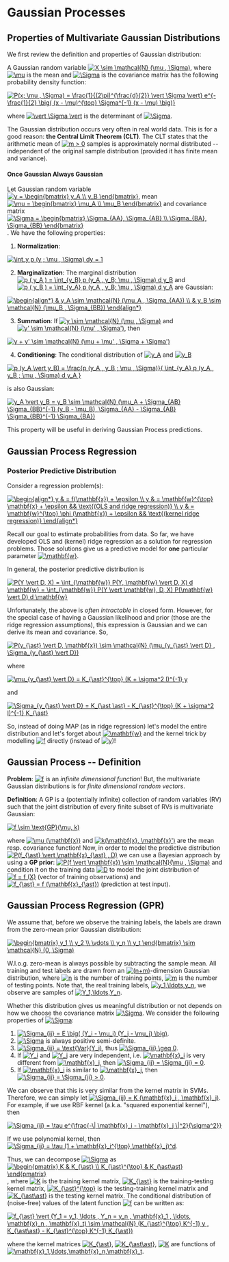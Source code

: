 # Gaussian Processes

## Properties of Multivariate Gaussian Distributions

We first review the definition and properties of Gaussian distribution:

A Gaussian random variable <a href="https://www.codecogs.com/eqnedit.php?latex=X&space;\sim&space;\mathcal{N}&space;(\mu&space;,&space;\Sigma)" target="_blank"><img src="https://latex.codecogs.com/gif.latex?X&space;\sim&space;\mathcal{N}&space;(\mu&space;,&space;\Sigma)" title="X \sim \mathcal{N} (\mu , \Sigma)" /></a>, where <a href="https://www.codecogs.com/eqnedit.php?latex=\mu" target="_blank"><img src="https://latex.codecogs.com/gif.latex?\mu" title="\mu" /></a> is the mean and <a href="https://www.codecogs.com/eqnedit.php?latex=\Sigma" target="_blank"><img src="https://latex.codecogs.com/gif.latex?\Sigma" title="\Sigma" /></a> is the covariance matrix has the following probability density function:

<a href="https://www.codecogs.com/eqnedit.php?latex=P(x;&space;\mu&space;,&space;\Sigma)&space;=&space;\frac{1}{(2\pi)^{\frac{d}{2}}&space;\vert&space;\Sigma&space;\vert}&space;e^{-\frac{1}{2}&space;\big(&space;(x&space;-&space;\mu)^{\top}&space;\Sigma^{-1}&space;(x&space;-&space;\mu)&space;\big)}" target="_blank"><img src="https://latex.codecogs.com/gif.latex?P(x;&space;\mu&space;,&space;\Sigma)&space;=&space;\frac{1}{(2\pi)^{\frac{d}{2}}&space;\vert&space;\Sigma&space;\vert}&space;e^{-\frac{1}{2}&space;\big(&space;(x&space;-&space;\mu)^{\top}&space;\Sigma^{-1}&space;(x&space;-&space;\mu)&space;\big)}" title="P(x; \mu , \Sigma) = \frac{1}{(2\pi)^{\frac{d}{2}} \vert \Sigma \vert} e^{-\frac{1}{2} \big( (x - \mu)^{\top} \Sigma^{-1} (x - \mu) \big)}" /></a>

where <a href="https://www.codecogs.com/eqnedit.php?latex=\vert&space;\Sigma&space;\vert" target="_blank"><img src="https://latex.codecogs.com/gif.latex?\vert&space;\Sigma&space;\vert" title="\vert \Sigma \vert" /></a> is the determinant of <a href="https://www.codecogs.com/eqnedit.php?latex=\Sigma" target="_blank"><img src="https://latex.codecogs.com/gif.latex?\Sigma" title="\Sigma" /></a>.

The Gaussian distribution occurs very often in real world data. This is for a good reason: **the Central Limit Theorem (CLT)**. The CLT states that the arithmetic mean of <a href="https://www.codecogs.com/eqnedit.php?latex=m&space;>&space;0" target="_blank"><img src="https://latex.codecogs.com/gif.latex?m&space;>&space;0" title="m > 0" /></a> samples is approximately normal distributed -- independent of the original sample distribution (provided it has finite mean and variance).

#### Once Gaussian Always Gaussian

Let Gaussian random variable <a href="https://www.codecogs.com/eqnedit.php?latex=y&space;=&space;\begin{bmatrix}&space;y_A&space;\\&space;y_B&space;\end{bmatrix}" target="_blank"><img src="https://latex.codecogs.com/gif.latex?y&space;=&space;\begin{bmatrix}&space;y_A&space;\\&space;y_B&space;\end{bmatrix}" title="y = \begin{bmatrix} y_A \\ y_B \end{bmatrix}" /></a>, mean <a href="https://www.codecogs.com/eqnedit.php?latex=\mu&space;=&space;\begin{bmatrix}&space;\mu_A&space;\\&space;\mu_B&space;\end{bmatrix}" target="_blank"><img src="https://latex.codecogs.com/gif.latex?\mu&space;=&space;\begin{bmatrix}&space;\mu_A&space;\\&space;\mu_B&space;\end{bmatrix}" title="\mu = \begin{bmatrix} \mu_A \\ \mu_B \end{bmatrix}" /></a> and covariance matrix <a href="https://www.codecogs.com/eqnedit.php?latex=\Sigma&space;=&space;\begin{bmatrix}&space;\Sigma_{AA},&space;\Sigma_{AB}&space;\\&space;\Sigma_{BA},&space;\Sigma_{BB}&space;\end{bmatrix}" target="_blank"><img src="https://latex.codecogs.com/gif.latex?\Sigma&space;=&space;\begin{bmatrix}&space;\Sigma_{AA},&space;\Sigma_{AB}&space;\\&space;\Sigma_{BA},&space;\Sigma_{BB}&space;\end{bmatrix}" title="\Sigma = \begin{bmatrix} \Sigma_{AA}, \Sigma_{AB} \\ \Sigma_{BA}, \Sigma_{BB} \end{bmatrix}" /></a>. We have the following properties:

1. **Normalization**:

<a href="https://www.codecogs.com/eqnedit.php?latex=\int_y&space;p&space;(y&space;;&space;\mu&space;,&space;\Sigma)&space;dy&space;=&space;1" target="_blank"><img src="https://latex.codecogs.com/gif.latex?\int_y&space;p&space;(y&space;;&space;\mu&space;,&space;\Sigma)&space;dy&space;=&space;1" title="\int_y p (y ; \mu , \Sigma) dy = 1" /></a>

2. **Marginalization**: The marginal distribution <a href="https://www.codecogs.com/eqnedit.php?latex=p&space;(&space;y_A&space;)&space;=&space;\int_{y_B}&space;p&space;(y_A&space;,&space;y_B;&space;\mu&space;,&space;\Sigma)&space;d&space;y_B" target="_blank"><img src="https://latex.codecogs.com/gif.latex?p&space;(&space;y_A&space;)&space;=&space;\int_{y_B}&space;p&space;(y_A&space;,&space;y_B;&space;\mu&space;,&space;\Sigma)&space;d&space;y_B" title="p ( y_A ) = \int_{y_B} p (y_A , y_B; \mu , \Sigma) d y_B" /></a> and <a href="https://www.codecogs.com/eqnedit.php?latex=p&space;(&space;y_B&space;)&space;=&space;\int_{y_A}&space;p&space;(y_A&space;,&space;y_B;&space;\mu&space;,&space;\Sigma)&space;d&space;y_A" target="_blank"><img src="https://latex.codecogs.com/gif.latex?p&space;(&space;y_B&space;)&space;=&space;\int_{y_A}&space;p&space;(y_A&space;,&space;y_B;&space;\mu&space;,&space;\Sigma)&space;d&space;y_A" title="p ( y_B ) = \int_{y_A} p (y_A , y_B; \mu , \Sigma) d y_A" /></a> are Gaussian:

<a href="https://www.codecogs.com/eqnedit.php?latex=\begin{align*}&space;&&space;y_A&space;\sim&space;\mathcal{N}&space;(\mu_A&space;,&space;\Sigma_{AA})&space;\\&space;&&space;y_B&space;\sim&space;\mathcal{N}&space;(\mu_B&space;,&space;\Sigma_{BB})&space;\end{align*}" target="_blank"><img src="https://latex.codecogs.com/gif.latex?\begin{align*}&space;&&space;y_A&space;\sim&space;\mathcal{N}&space;(\mu_A&space;,&space;\Sigma_{AA})&space;\\&space;&&space;y_B&space;\sim&space;\mathcal{N}&space;(\mu_B&space;,&space;\Sigma_{BB})&space;\end{align*}" title="\begin{align*} & y_A \sim \mathcal{N} (\mu_A , \Sigma_{AA}) \\ & y_B \sim \mathcal{N} (\mu_B , \Sigma_{BB}) \end{align*}" /></a>

3. **Summation**: If <a href="https://www.codecogs.com/eqnedit.php?latex=y&space;\sim&space;\mathcal{N}&space;(\mu&space;,&space;\Sigma)" target="_blank"><img src="https://latex.codecogs.com/gif.latex?y&space;\sim&space;\mathcal{N}&space;(\mu&space;,&space;\Sigma)" title="y \sim \mathcal{N} (\mu , \Sigma)" /></a> and <a href="https://www.codecogs.com/eqnedit.php?latex=y'&space;\sim&space;\mathcal{N}&space;(\mu'&space;,&space;\Sigma')" target="_blank"><img src="https://latex.codecogs.com/gif.latex?y'&space;\sim&space;\mathcal{N}&space;(\mu'&space;,&space;\Sigma')" title="y' \sim \mathcal{N} (\mu' , \Sigma')" /></a>, then

<a href="https://www.codecogs.com/eqnedit.php?latex=y&space;&plus;&space;y'&space;\sim&space;\mathcal{N}&space;(\mu&space;&plus;&space;\mu'&space;,&space;\Sigma&space;&plus;&space;\Sigma')" target="_blank"><img src="https://latex.codecogs.com/gif.latex?y&space;&plus;&space;y'&space;\sim&space;\mathcal{N}&space;(\mu&space;&plus;&space;\mu'&space;,&space;\Sigma&space;&plus;&space;\Sigma')" title="y + y' \sim \mathcal{N} (\mu + \mu' , \Sigma + \Sigma')" /></a>

4. **Conditioning**: The conditional distribution of <a href="https://www.codecogs.com/eqnedit.php?latex=y_A" target="_blank"><img src="https://latex.codecogs.com/gif.latex?y_A" title="y_A" /></a> and <a href="https://www.codecogs.com/eqnedit.php?latex=y_B" target="_blank"><img src="https://latex.codecogs.com/gif.latex?y_B" title="y_B" /></a>

<a href="https://www.codecogs.com/eqnedit.php?latex=p&space;(y_A&space;\vert&space;y_B)&space;=&space;\frac{p&space;(y_A&space;,&space;y_B&space;;&space;\mu&space;,&space;\Sigma)}{&space;\int_{y_A}&space;p&space;(y_A&space;,&space;y_B&space;;&space;\mu&space;,&space;\Sigma)&space;d&space;y_A&space;}" target="_blank"><img src="https://latex.codecogs.com/gif.latex?p&space;(y_A&space;\vert&space;y_B)&space;=&space;\frac{p&space;(y_A&space;,&space;y_B&space;;&space;\mu&space;,&space;\Sigma)}{&space;\int_{y_A}&space;p&space;(y_A&space;,&space;y_B&space;;&space;\mu&space;,&space;\Sigma)&space;d&space;y_A&space;}" title="p (y_A \vert y_B) = \frac{p (y_A , y_B ; \mu , \Sigma)}{ \int_{y_A} p (y_A , y_B ; \mu , \Sigma) d y_A }" /></a>

is also Gaussian:

<a href="https://www.codecogs.com/eqnedit.php?latex=y_A&space;\vert&space;y_B&space;=&space;y_B&space;\sim&space;\mathcal{N}&space;(\mu_A&space;&plus;&space;\Sigma_{AB}&space;\Sigma_{BB}^{-1}&space;(y_B&space;-&space;\mu_B),&space;\Sigma_{AA}&space;-&space;\Sigma_{AB}&space;\Sigma_{BB}^{-1}&space;\Sigma_{BA})" target="_blank"><img src="https://latex.codecogs.com/gif.latex?y_A&space;\vert&space;y_B&space;=&space;y_B&space;\sim&space;\mathcal{N}&space;(\mu_A&space;&plus;&space;\Sigma_{AB}&space;\Sigma_{BB}^{-1}&space;(y_B&space;-&space;\mu_B),&space;\Sigma_{AA}&space;-&space;\Sigma_{AB}&space;\Sigma_{BB}^{-1}&space;\Sigma_{BA})" title="y_A \vert y_B = y_B \sim \mathcal{N} (\mu_A + \Sigma_{AB} \Sigma_{BB}^{-1} (y_B - \mu_B), \Sigma_{AA} - \Sigma_{AB} \Sigma_{BB}^{-1} \Sigma_{BA})" /></a>

This property will be useful in deriving Gaussian Process predictions.

## Gaussian Process Regression

### Posterior Predictive Distribution

Consider a regression problem(s):

<a href="https://www.codecogs.com/eqnedit.php?latex=\begin{align*}&space;y&space;&&space;=&space;f(\mathbf{x})&space;&plus;&space;\epsilon&space;\\&space;y&space;&&space;=&space;\mathbf{w}^{\top}&space;\mathbf{x}&space;&plus;&space;\epsilon&space;&&&space;\text{(OLS&space;and&space;ridge&space;regression)}&space;\\&space;y&space;&&space;=&space;\mathbf{w}^{\top}&space;\phi&space;(\mathbf{x})&space;&plus;&space;\epsilon&space;&&&space;\text{(kernel&space;ridge&space;regression)}&space;\end{align*}" target="_blank"><img src="https://latex.codecogs.com/gif.latex?\begin{align*}&space;y&space;&&space;=&space;f(\mathbf{x})&space;&plus;&space;\epsilon&space;\\&space;y&space;&&space;=&space;\mathbf{w}^{\top}&space;\mathbf{x}&space;&plus;&space;\epsilon&space;&&&space;\text{(OLS&space;and&space;ridge&space;regression)}&space;\\&space;y&space;&&space;=&space;\mathbf{w}^{\top}&space;\phi&space;(\mathbf{x})&space;&plus;&space;\epsilon&space;&&&space;\text{(kernel&space;ridge&space;regression)}&space;\end{align*}" title="\begin{align*} y & = f(\mathbf{x}) + \epsilon \\ y & = \mathbf{w}^{\top} \mathbf{x} + \epsilon && \text{(OLS and ridge regression)} \\ y & = \mathbf{w}^{\top} \phi (\mathbf{x}) + \epsilon && \text{(kernel ridge regression)} \end{align*}" /></a>

Recall our goal to estimate probabilities from data. So far, we have developed OLS and (kernel) ridge regression as a solution for regression problems. Those solutions give us a predictive model for **one** particular parameter <a href="https://www.codecogs.com/eqnedit.php?latex=\mathbf{w}" target="_blank"><img src="https://latex.codecogs.com/gif.latex?\mathbf{w}" title="\mathbf{w}" /></a>.

In general, the posterior predictive distribution is

<a href="https://www.codecogs.com/eqnedit.php?latex=P(Y&space;\vert&space;D,&space;X)&space;=&space;\int_{\mathbf{w}}&space;P(Y,&space;\mathbf{w}&space;\vert&space;D,&space;X)&space;d&space;\mathbf{w}&space;=&space;\int_{\mathbf{w}}&space;P(Y&space;\vert&space;\mathbf{w},&space;D,&space;X)&space;P(\mathbf{w}&space;\vert&space;D)&space;d&space;\mathbf{w}" target="_blank"><img src="https://latex.codecogs.com/gif.latex?P(Y&space;\vert&space;D,&space;X)&space;=&space;\int_{\mathbf{w}}&space;P(Y,&space;\mathbf{w}&space;\vert&space;D,&space;X)&space;d&space;\mathbf{w}&space;=&space;\int_{\mathbf{w}}&space;P(Y&space;\vert&space;\mathbf{w},&space;D,&space;X)&space;P(\mathbf{w}&space;\vert&space;D)&space;d&space;\mathbf{w}" title="P(Y \vert D, X) = \int_{\mathbf{w}} P(Y, \mathbf{w} \vert D, X) d \mathbf{w} = \int_{\mathbf{w}} P(Y \vert \mathbf{w}, D, X) P(\mathbf{w} \vert D) d \mathbf{w}" /></a>

Unfortunately, the above is *often intractable* in closed form. However, for the special case of having a Gaussian likelihood and prior (those are the ridge regression assumptions), this expression is Gaussian and we can derive its mean and covariance. So,

<a href="https://www.codecogs.com/eqnedit.php?latex=P(y_{\ast}&space;\vert&space;D,&space;\mathbf{x})&space;\sim&space;\mathcal{N}&space;(\mu_{y_{\ast}&space;\vert&space;D}&space;,&space;\Sigma_{y_{\ast}&space;\vert&space;D})" target="_blank"><img src="https://latex.codecogs.com/gif.latex?P(y_{\ast}&space;\vert&space;D,&space;\mathbf{x})&space;\sim&space;\mathcal{N}&space;(\mu_{y_{\ast}&space;\vert&space;D}&space;,&space;\Sigma_{y_{\ast}&space;\vert&space;D})" title="P(y_{\ast} \vert D, \mathbf{x}) \sim \mathcal{N} (\mu_{y_{\ast} \vert D} , \Sigma_{y_{\ast} \vert D})" /></a>

where

<a href="https://www.codecogs.com/eqnedit.php?latex=\mu_{y_{\ast}&space;\vert&space;D}&space;=&space;K_{\ast}^{\top}&space;(K&space;&plus;&space;\sigma^2&space;I)^{-1}&space;y" target="_blank"><img src="https://latex.codecogs.com/gif.latex?\mu_{y_{\ast}&space;\vert&space;D}&space;=&space;K_{\ast}^{\top}&space;(K&space;&plus;&space;\sigma^2&space;I)^{-1}&space;y" title="\mu_{y_{\ast} \vert D} = K_{\ast}^{\top} (K + \sigma^2 I)^{-1} y" /></a>

and

<a href="https://www.codecogs.com/eqnedit.php?latex=\Sigma_{y_{\ast}&space;\vert&space;D}&space;=&space;K_{\ast&space;\ast}&space;-&space;K_{\ast}^{\top}&space;(K&space;&plus;&space;\sigma^2&space;I)^{-1}&space;K_{\ast}" target="_blank"><img src="https://latex.codecogs.com/gif.latex?\Sigma_{y_{\ast}&space;\vert&space;D}&space;=&space;K_{\ast&space;\ast}&space;-&space;K_{\ast}^{\top}&space;(K&space;&plus;&space;\sigma^2&space;I)^{-1}&space;K_{\ast}" title="\Sigma_{y_{\ast} \vert D} = K_{\ast \ast} - K_{\ast}^{\top} (K + \sigma^2 I)^{-1} K_{\ast}" /></a>

So, instead of doing MAP (as in ridge regression) let's model the entire distribution and let's forget about <a href="https://www.codecogs.com/eqnedit.php?latex=\mathbf{w}" target="_blank"><img src="https://latex.codecogs.com/gif.latex?\mathbf{w}" title="\mathbf{w}" /></a> and the kernel trick by modelling <a href="https://www.codecogs.com/eqnedit.php?latex=f" target="_blank"><img src="https://latex.codecogs.com/gif.latex?f" title="f" /></a> directly (instead of <a href="https://www.codecogs.com/eqnedit.php?latex=y" target="_blank"><img src="https://latex.codecogs.com/gif.latex?y" title="y" /></a>)!

## Gaussian Process -- Definition

**Problem**: <a href="https://www.codecogs.com/eqnedit.php?latex=f" target="_blank"><img src="https://latex.codecogs.com/gif.latex?f" title="f" /></a> is an *infinite dimensional function*! But, the multivariate Gaussian distributions is for *finite dimensional random vectors*.

**Definition**: A GP is a (potentially infinite) collection of random variables (RV) such that the joint distribution of every finite subset of RVs is multivariate Gaussian:

<a href="https://www.codecogs.com/eqnedit.php?latex=f&space;\sim&space;\text{GP}(\mu,&space;k)" target="_blank"><img src="https://latex.codecogs.com/gif.latex?f&space;\sim&space;\text{GP}(\mu,&space;k)" title="f \sim \text{GP}(\mu, k)" /></a>

where <a href="https://www.codecogs.com/eqnedit.php?latex=\mu&space;(\mathbf{x})" target="_blank"><img src="https://latex.codecogs.com/gif.latex?\mu&space;(\mathbf{x})" title="\mu (\mathbf{x})" /></a> and <a href="https://www.codecogs.com/eqnedit.php?latex=k(\mathbf{x},&space;\mathbf{x}')" target="_blank"><img src="https://latex.codecogs.com/gif.latex?k(\mathbf{x},&space;\mathbf{x}')" title="k(\mathbf{x}, \mathbf{x}')" /></a> are the mean resp. covariance function! Now, in order to model the predictive distribution <a href="https://www.codecogs.com/eqnedit.php?latex=P(f_{\ast}&space;\vert&space;\mathbf{x}_{\ast}&space;,&space;D)" target="_blank"><img src="https://latex.codecogs.com/gif.latex?P(f_{\ast}&space;\vert&space;\mathbf{x}_{\ast}&space;,&space;D)" title="P(f_{\ast} \vert \mathbf{x}_{\ast} , D)" /></a> we can use a Bayesian approach by using a **GP prior**: <a href="https://www.codecogs.com/eqnedit.php?latex=P(f&space;\vert&space;\mathbf{x})&space;\sim&space;\mathcal{N}(\mu&space;,&space;\Sigma)" target="_blank"><img src="https://latex.codecogs.com/gif.latex?P(f&space;\vert&space;\mathbf{x})&space;\sim&space;\mathcal{N}(\mu&space;,&space;\Sigma)" title="P(f \vert \mathbf{x}) \sim \mathcal{N}(\mu , \Sigma)" /></a> and condition it on the training data <a href="https://www.codecogs.com/eqnedit.php?latex=D" target="_blank"><img src="https://latex.codecogs.com/gif.latex?D" title="D" /></a> to model the joint distribution of <a href="https://www.codecogs.com/eqnedit.php?latex=f&space;=&space;f&space;(X)" target="_blank"><img src="https://latex.codecogs.com/gif.latex?f&space;=&space;f&space;(X)" title="f = f (X)" /></a> (vector of training observations) and <a href="https://www.codecogs.com/eqnedit.php?latex=f_{\ast}&space;=&space;f&space;(\mathbf{x}_{\ast})" target="_blank"><img src="https://latex.codecogs.com/gif.latex?f_{\ast}&space;=&space;f&space;(\mathbf{x}_{\ast})" title="f_{\ast} = f (\mathbf{x}_{\ast})" /></a> (prediction at test input).

## Gaussian Process Regression (GPR)

We assume that, before we observe the training labels, the labels are drawn from the zero-mean prior Gaussian distribution:

<a href="https://www.codecogs.com/eqnedit.php?latex=\begin{bmatrix}&space;y_1&space;\\&space;y_2&space;\\&space;\vdots&space;\\&space;y_n&space;\\&space;y_t&space;\end{bmatrix}&space;\sim&space;\mathcal{N}&space;(0,&space;\Sigma)" target="_blank"><img src="https://latex.codecogs.com/gif.latex?\begin{bmatrix}&space;y_1&space;\\&space;y_2&space;\\&space;\vdots&space;\\&space;y_n&space;\\&space;y_t&space;\end{bmatrix}&space;\sim&space;\mathcal{N}&space;(0,&space;\Sigma)" title="\begin{bmatrix} y_1 \\ y_2 \\ \vdots \\ y_n \\ y_t \end{bmatrix} \sim \mathcal{N} (0, \Sigma)" /></a>

W.I.o.g. zero-mean is always possible by subtracting the sample mean. All training and test labels are drawn from an <a href="https://www.codecogs.com/eqnedit.php?latex=(n&plus;m)" target="_blank"><img src="https://latex.codecogs.com/gif.latex?(n&plus;m)" title="(n+m)" /></a>-dimension Gaussian distribution, where <a href="https://www.codecogs.com/eqnedit.php?latex=n" target="_blank"><img src="https://latex.codecogs.com/gif.latex?n" title="n" /></a> is the number of training points, <a href="https://www.codecogs.com/eqnedit.php?latex=m" target="_blank"><img src="https://latex.codecogs.com/gif.latex?m" title="m" /></a> is the number of testing points.
Note that, the real training labels, <a href="https://www.codecogs.com/eqnedit.php?latex=y_1,\ldots,y_n" target="_blank"><img src="https://latex.codecogs.com/gif.latex?y_1,\ldots,y_n" title="y_1,\ldots,y_n" /></a>, we observe are samples of <a href="https://www.codecogs.com/eqnedit.php?latex=Y_1,\ldots,Y_n" target="_blank"><img src="https://latex.codecogs.com/gif.latex?Y_1,\ldots,Y_n" title="Y_1,\ldots,Y_n" /></a>.

Whether this distribution gives us meaningful distribution or not depends on how we choose the covariance matrix <a href="https://www.codecogs.com/eqnedit.php?latex=\Sigma" target="_blank"><img src="https://latex.codecogs.com/gif.latex?\Sigma" title="\Sigma" /></a>. We consider the following properties of <a href="https://www.codecogs.com/eqnedit.php?latex=\Sigma" target="_blank"><img src="https://latex.codecogs.com/gif.latex?\Sigma" title="\Sigma" /></a>:

1. <a href="https://www.codecogs.com/eqnedit.php?latex=\Sigma_{ij}&space;=&space;E&space;\big(&space;(Y_i&space;-&space;\mu_i)&space;(Y_j&space;-&space;\mu_j)&space;\big)" target="_blank"><img src="https://latex.codecogs.com/gif.latex?\Sigma_{ij}&space;=&space;E&space;\big(&space;(Y_i&space;-&space;\mu_i)&space;(Y_j&space;-&space;\mu_j)&space;\big)" title="\Sigma_{ij} = E \big( (Y_i - \mu_i) (Y_j - \mu_j) \big)" /></a>.
2. <a href="https://www.codecogs.com/eqnedit.php?latex=\Sigma" target="_blank"><img src="https://latex.codecogs.com/gif.latex?\Sigma" title="\Sigma" /></a> is always positive semi-definite.
3. <a href="https://www.codecogs.com/eqnedit.php?latex=\Sigma_{ii}&space;=&space;\text{Var}(Y_i)" target="_blank"><img src="https://latex.codecogs.com/gif.latex?\Sigma_{ii}&space;=&space;\text{Var}(Y_i)" title="\Sigma_{ii} = \text{Var}(Y_i)" /></a>, thus <a href="https://www.codecogs.com/eqnedit.php?latex=\Sigma_{ii}&space;\geq&space;0" target="_blank"><img src="https://latex.codecogs.com/gif.latex?\Sigma_{ii}&space;\geq&space;0" title="\Sigma_{ii} \geq 0" /></a>.
4. If <a href="https://www.codecogs.com/eqnedit.php?latex=Y_i" target="_blank"><img src="https://latex.codecogs.com/gif.latex?Y_i" title="Y_i" /></a> and <a href="https://www.codecogs.com/eqnedit.php?latex=Y_j" target="_blank"><img src="https://latex.codecogs.com/gif.latex?Y_j" title="Y_j" /></a> are very independent, i.e. <a href="https://www.codecogs.com/eqnedit.php?latex=\mathbf{x}_i" target="_blank"><img src="https://latex.codecogs.com/gif.latex?\mathbf{x}_i" title="\mathbf{x}_i" /></a> is very different from <a href="https://www.codecogs.com/eqnedit.php?latex=\mathbf{x}_j" target="_blank"><img src="https://latex.codecogs.com/gif.latex?\mathbf{x}_j" title="\mathbf{x}_j" /></a>, then <a href="https://www.codecogs.com/eqnedit.php?latex=\Sigma_{ij}&space;=&space;\Sigma_{ji}&space;=&space;0" target="_blank"><img src="https://latex.codecogs.com/gif.latex?\Sigma_{ij}&space;=&space;\Sigma_{ji}&space;=&space;0" title="\Sigma_{ij} = \Sigma_{ji} = 0" /></a>.
5. If <a href="https://www.codecogs.com/eqnedit.php?latex=\mathbf{x}_i" target="_blank"><img src="https://latex.codecogs.com/gif.latex?\mathbf{x}_i" title="\mathbf{x}_i" /></a> is similar to <a href="https://www.codecogs.com/eqnedit.php?latex=\mathbf{x}_j" target="_blank"><img src="https://latex.codecogs.com/gif.latex?\mathbf{x}_j" title="\mathbf{x}_j" /></a>, then <a href="https://www.codecogs.com/eqnedit.php?latex=\Sigma_{ij}&space;=&space;\Sigma_{ji}&space;>&space;0" target="_blank"><img src="https://latex.codecogs.com/gif.latex?\Sigma_{ij}&space;=&space;\Sigma_{ji}&space;>&space;0" title="\Sigma_{ij} = \Sigma_{ji} > 0" /></a>.

We can observe that this is very similar from the kernel matrix in SVMs. Therefore, we can simply let <a href="https://www.codecogs.com/eqnedit.php?latex=\Sigma_{ij}&space;=&space;K&space;(\mathbf{x}_i&space;,&space;\mathbf{x}_j)" target="_blank"><img src="https://latex.codecogs.com/gif.latex?\Sigma_{ij}&space;=&space;K&space;(\mathbf{x}_i&space;,&space;\mathbf{x}_j)" title="\Sigma_{ij} = K (\mathbf{x}_i , \mathbf{x}_j)" /></a>. For example, if we use RBF kernel (a.k.a. "squared exponential kernel"), then

<a href="https://www.codecogs.com/eqnedit.php?latex=\Sigma_{ij}&space;=&space;\tau&space;e^{\frac{-\|&space;\mathbf{x}_i&space;-&space;\mathbf{x}_j&space;\|^2}{\sigma^2}}" target="_blank"><img src="https://latex.codecogs.com/gif.latex?\Sigma_{ij}&space;=&space;\tau&space;e^{\frac{-\|&space;\mathbf{x}_i&space;-&space;\mathbf{x}_j&space;\|^2}{\sigma^2}}" title="\Sigma_{ij} = \tau e^{\frac{-\| \mathbf{x}_i - \mathbf{x}_j \|^2}{\sigma^2}}" /></a>

If we use polynomial kernel, then <a href="https://www.codecogs.com/eqnedit.php?latex=\Sigma_{ij}&space;=&space;\tau&space;(1&space;&plus;&space;\mathbf{x}_i^{\top}&space;\mathbf{x}_j)^d" target="_blank"><img src="https://latex.codecogs.com/gif.latex?\Sigma_{ij}&space;=&space;\tau&space;(1&space;&plus;&space;\mathbf{x}_i^{\top}&space;\mathbf{x}_j)^d" title="\Sigma_{ij} = \tau (1 + \mathbf{x}_i^{\top} \mathbf{x}_j)^d" /></a>.

Thus, we can decompose <a href="https://www.codecogs.com/eqnedit.php?latex=\Sigma" target="_blank"><img src="https://latex.codecogs.com/gif.latex?\Sigma" title="\Sigma" /></a> as <a href="https://www.codecogs.com/eqnedit.php?latex=\begin{pmatrix}&space;K&space;&&space;K_{\ast}&space;\\&space;K_{\ast}^{\top}&space;&&space;K_{\ast\ast}&space;\end{pmatrix}" target="_blank"><img src="https://latex.codecogs.com/gif.latex?\begin{pmatrix}&space;K&space;&&space;K_{\ast}&space;\\&space;K_{\ast}^{\top}&space;&&space;K_{\ast\ast}&space;\end{pmatrix}" title="\begin{pmatrix} K & K_{\ast} \\ K_{\ast}^{\top} & K_{\ast\ast} \end{pmatrix}" /></a>, where <a href="https://www.codecogs.com/eqnedit.php?latex=K" target="_blank"><img src="https://latex.codecogs.com/gif.latex?K" title="K" /></a> is the training kernel matrix, <a href="https://www.codecogs.com/eqnedit.php?latex=K_{\ast}" target="_blank"><img src="https://latex.codecogs.com/gif.latex?K_{\ast}" title="K_{\ast}" /></a> is the training-testing kernel matrix, <a href="https://www.codecogs.com/eqnedit.php?latex=K_{\ast}^{\top}" target="_blank"><img src="https://latex.codecogs.com/gif.latex?K_{\ast}^{\top}" title="K_{\ast}^{\top}" /></a> is the testing-training kernel matrix and <a href="https://www.codecogs.com/eqnedit.php?latex=K_{\ast\ast}" target="_blank"><img src="https://latex.codecogs.com/gif.latex?K_{\ast\ast}" title="K_{\ast\ast}" /></a> is the testing kernel matrix. The conditional distribution of (noise-free) values of the latent function <a href="https://www.codecogs.com/eqnedit.php?latex=f" target="_blank"><img src="https://latex.codecogs.com/gif.latex?f" title="f" /></a> can be written as:

<a href="https://www.codecogs.com/eqnedit.php?latex=f_{\ast}&space;\vert&space;(Y_1&space;=&space;y_1,&space;\ldots&space;,&space;Y_n&space;=&space;y_n&space;,&space;\mathbf{x}_1&space;,&space;\ldots,&space;\mathbf{x}_n&space;,&space;\mathbf{x}_t)&space;\sim&space;\mathcal{N}&space;(K_{\ast}^{\top}&space;K^{-1}&space;y&space;,&space;K_{\ast\ast}&space;-&space;K_{\ast}^{\top}&space;K^{-1}&space;K_{\ast})" target="_blank"><img src="https://latex.codecogs.com/gif.latex?f_{\ast}&space;\vert&space;(Y_1&space;=&space;y_1,&space;\ldots&space;,&space;Y_n&space;=&space;y_n&space;,&space;\mathbf{x}_1&space;,&space;\ldots,&space;\mathbf{x}_n&space;,&space;\mathbf{x}_t)&space;\sim&space;\mathcal{N}&space;(K_{\ast}^{\top}&space;K^{-1}&space;y&space;,&space;K_{\ast\ast}&space;-&space;K_{\ast}^{\top}&space;K^{-1}&space;K_{\ast})" title="f_{\ast} \vert (Y_1 = y_1, \ldots , Y_n = y_n , \mathbf{x}_1 , \ldots, \mathbf{x}_n , \mathbf{x}_t) \sim \mathcal{N} (K_{\ast}^{\top} K^{-1} y , K_{\ast\ast} - K_{\ast}^{\top} K^{-1} K_{\ast})" /></a>

where the kernel matrices <a href="https://www.codecogs.com/eqnedit.php?latex=K_{\ast}" target="_blank"><img src="https://latex.codecogs.com/gif.latex?K_{\ast}" title="K_{\ast}" /></a>, <a href="https://www.codecogs.com/eqnedit.php?latex=K_{\ast\ast}" target="_blank"><img src="https://latex.codecogs.com/gif.latex?K_{\ast\ast}" title="K_{\ast\ast}" /></a>, <a href="https://www.codecogs.com/eqnedit.php?latex=K" target="_blank"><img src="https://latex.codecogs.com/gif.latex?K" title="K" /></a> are functions of <a href="https://www.codecogs.com/eqnedit.php?latex=\mathbf{x}_1,\ldots,\mathbf{x}_n,\mathbf{x}_t" target="_blank"><img src="https://latex.codecogs.com/gif.latex?\mathbf{x}_1,\ldots,\mathbf{x}_n,\mathbf{x}_t" title="\mathbf{x}_1,\ldots,\mathbf{x}_n,\mathbf{x}_t" /></a>.


























































